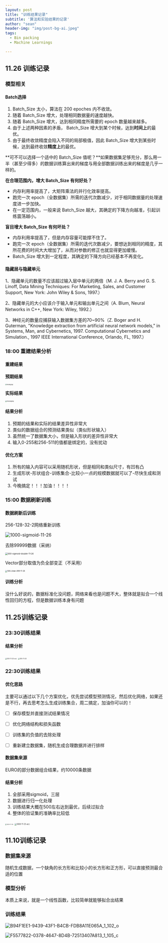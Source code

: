 ```yaml
---
layout: post
title: "训练结果记录"
subtitle: '算法和实验结果的记录'
author: "sean"
header-img: "img/post-bg-ai.jpeg"
tags:
  - Bin packing
  - Machine Learnings

---
```


## 11.26 训练记录

### 模型相关

#### Batch选择

1. Batch_Size 太小，算法在 200 epoches 内不收敛。
2. 随着 Batch_Size 增大，处理相同数据量的速度越快。
3. 随着 Batch_Size 增大，达到相同精度所需要的 epoch 数量越来越多。
4. 由于上述两种因素的矛盾， Batch_Size 增大到某个时候，达到**时间上**的最优。
5. 由于最终收敛精度会陷入不同的局部极值，因此 Batch_Size 增大到某些时候，达到最终收敛**精度上**的最优。

**可不可以选择一个适中的 Batch_Size 值呢？**如果数据集足够充分，那么用一半（甚至少得多）的数据训练算出来的梯度与用全部数据训练出来的梯度是几乎一样的。

**在合理范围内，增大 Batch_Size 有何好处？**

- 内存利用率提高了，大矩阵乘法的并行化效率提高。
- 跑完一次 epoch（全数据集）所需的迭代次数减少，对于相同数据量的处理速度进一步加快。
- 在一定范围内，一般来说 Batch_Size 越大，其确定的下降方向越准，引起训练震荡越小。

**盲目增大 Batch_Size 有何坏处？**

- 内存利用率提高了，但是内存容量可能撑不住了。
- 跑完一次 epoch（全数据集）所需的迭代次数减少，要想达到相同的精度，其所花费的时间大大增加了，从而对参数的修正也就显得更加缓慢。
- Batch_Size 增大到一定程度，其确定的下降方向已经基本不再变化。

#### 隐藏层与隐藏单元

1、隐藏单元的数量不应该超过输入层中单元的两倍（M. J. A. Berry and G. S. Linoff, Data Mining Techniques: For Marketing, Sales, and Customer Support, New York: John Wiley & Sons, 1997.）

2、隐藏单元的大小应该介于输入单元和输出单元之间（A. Blum, Neural Networks in C++, New York: Wiley, 1992.）

3、神经元的数量应捕获输入数据集方差的70~90%（Z. Boger and H. Guterman, "Knowledge extraction from artificial neural network models," in Systems, Man, and Cybernetics, 1997. Computational Cybernetics and Simulation., 1997 IEEE International Conference, Orlando, FL, 1997.）

### 18:00 重建结果分析

#### 重建结果

**预期结果**

<img src="https://tva1.sinaimg.cn/large/006y8mN6gy1g9bnzb8wzbj30u00vjdgs.jpg" alt="messigray" style="zoom:30%;" />

**实际结果**

<img src="https://tva1.sinaimg.cn/large/006y8mN6gy1g9bo0l6a2mj30u00u03z2.jpg" alt="messigray" style="zoom:33%;" />

#### 结果分析

1. 预期的结果和实际的结果差异性非常大
2. 类似的数据组合的预测结果类似（类似形状输入）
3. 虽然统一了数据集大小，但是输入形状的差异性非常大
4. 输入0-255和256-511的值都是绑定的，没有扰动

#### 优化方案

1. 所有的输入内容可以采用随机形状，但是相同和类似尺寸，有凹有凸
2. 生成形状-形状组合-训练集合-比较小一点的规模数据就可以了-尽快生成和测试
3. 今晚搞定！！！加油！！！！

### 15:00 数据刷新训练

#### 数据刷新后训练

256-128-32-2网络重新训练

![1000-sigmoid-11-26](https://tva1.sinaimg.cn/large/006y8mN6gy1g9bnxg00guj31e30u0jvd.jpg)

去除99999数据（采纳）

<img src="https://tva1.sinaimg.cn/large/006y8mN6gy1g9bnk8cadej314p0u0n1x.jpg" alt="300-sigmoid-double-11-26" style="zoom:47%;" />

Vector部分取值为负全部变正（不采用）

<img src="https://tva1.sinaimg.cn/large/006y8mN6gy1g9bnjb329mj31by0u0tcp.jpg" alt="500-clean-999-11-26" style="zoom:40%;" />

#### 训练分析

没什么好说的，数据标准化没问题，网络来看也是问题不大，整体就是拟合一个线性回归的方程，但是数据训练本身有问题

## 11.25训练记录

### 23:30训练结果

#### 结果分析



<img src="https://tva1.sinaimg.cn/large/006y8mN6gy1g9apupo9rsj319a0u00x1.jpg" alt="500-11-25-acc" style="zoom:33%;" />

<img src="https://tva1.sinaimg.cn/large/006y8mN6gy1g9apunj2pzj318u0u0jw1.jpg" alt="500-11-25" style="zoom:33%;" />

### 22:30训练结果

#### 优化思路

主要可以通过以下几个方案优化，优先尝试模型预测情况，然后优化网络，如果还是不行，再去思考怎么生成训练集合，周二搞定，加油你可以的！

- [ ] 保存模型并直接测试结果情况
- [ ] 优化网络结构和损失函数
- [ ] 训练集的负值的去除处理

- [ ] 重新建立数据集，随机生成合理数据并进行排样

#### 数据集来源

EURO的部分数据组合结果，约10000条数据

#### 结果分析

1. 全部采用sigmoid，三层
2. 数据进行归一化处理
3. 训练结果大概在500左右达到最优，后续过拟合
4. 整体的验证集的准确率比较低

<img src="/Users/sean/Documents/Projects/Algorithm Learn/Packing Algorithm/picture/3000-11-25.png" alt="3000-11-25" style="zoom:28%;" />

<img src="https://tva1.sinaimg.cn/large/006y8mN6gy1g9apeyimdmj318z0u0q6m.jpg" alt="3000-11-25-acc" style="zoom:40%;" />

## 11.10训练记录

### 数据集来源

随机生成数据，一个缺角的长方形和比较小的长方形和正方形，可以直接预测最合适的位置

### 模型分析

本质上来说，就是一个线性函数，比较简单就能够拟合出结果

### 训练结果

![B94F1EE1-9439-43F1-B4CB-FDB8A11E065A_1_102_o](/Users/sean/Pictures/照片图库.photoslibrary/resources/derivatives/B/B94F1EE1-9439-43F1-B4CB-FDB8A11E065A_1_102_o.jpeg)

![F5577822-0378-4647-8D4B-72513407A813_1_105_c](https://tva1.sinaimg.cn/large/006y8mN6gy1g9aptgcpwbj30v50jggq1.jpg)